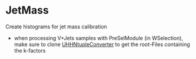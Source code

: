 # JetMass
Create histograms for jet mass calibration
- when processing V+Jets samples with PreSelModule (in WSelection), make sure to clone [UHHNtupleConverter](https://github.com/Diboson3D/UHHNtupleConverter) to get the root-Files containing the k-factors
